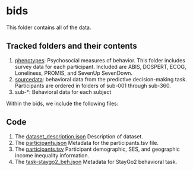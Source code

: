 
# bids
This folder contains all of the data.

## Tracked folders and their contents
1. [phenotypes](phenotypes): Psychosocial measures of behavior. This folder includes survey data for each participant. Included are ABIS, DOSPERT, ECOG, Loneliness, PROMIS, and SevenUp SevenDown.
2. [sourcedata](sourcedata): behavioral data from the predictive decision-making task. Participants are ordered in folders of sub-001 through sub-360. 
3. sub-*: Behavioral data for each subject

Within the bids, we include the following files:

## Code 
1. The [dataset_description.json](dataset_description.json) Description of dataset.
2. The [participants.json](participants.json) Metadata for the participants.tsv file.
3. The [participants.tsv](participants.tsv) Participant demographic, SES, and geographic income inequality information.
4. The [task-staygo2_beh.json](task-staygo2_beh.json) Metadata for StayGo2 behavioral task.

